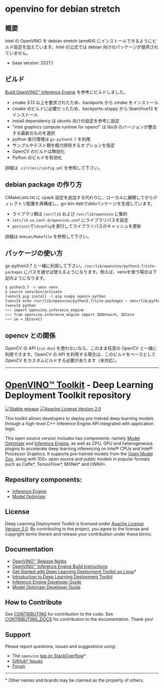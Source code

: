 # openvino for debian stretch

## 概要

Intel の OpenVINO を debian stretch (amd64) にインストールできるようにビルド設定を加えています。Intel の公式では debian 向けのパッケージが提供されていません。

- base version: 2021.1

## ビルド

[Build OpenVINO™ Inference Engine](https://github.com/openvinotoolkit/openvino/blob/2021.1/build-instruction.md) を参考にビルドしました。

- cmake 3.13 以上を要求されたため、backports から cmake をインストール
- cmake のビルドに必要だったため、backports-sloppy から libarchive13 をインストール
- install dependency は ubuntu 向けの設定を参考に設定
- "intel graphics compute runtime for opencl" は libc6 のバージョンが整合する最新のものを選択
- python 実行環境は `gx-python3.7` を利用
- サンプルやテスト類を極力排除するオプションを指定
- OpenCV のビルドは無効化
- Python のビルドを有効化

詳細は `.circleci/config.yml` を参照して下さい。

## debian package の作り方

CMakeLists.txt  に cpack 設定を追加する代わりに、ローカルに展開してからディレクトリ配置を再構成し、go-bin-debでdebパッケージを生成しています。

- ライブラリ類は `/usr/lib` および `/usr/lib/openvino` に集約
- `/etc/ld.so.conf.d/openvino.conf` にライブラリパスを設定
- `postinst`で`ldconfig`を実行してライブラリパスのキャッシュを更新

詳細は `debian/Makefile` を参照して下さい。

## パッケージの使い方

gx-python3.7 と一緒に利用して下さい。`/usr/lib/openvino/python3.7/site-packages` にパスを通せば使えるようになります。例えば、venvを使う場合は下記のようになります。

```bash
$ python3.7 -m venv venv
$ source venv/bin/activate
(venv)$ pip install -U pip numpy opencv-python
(venv)$ echo /usr/lib/openvino/python3.7/site-packages > venv/lib/python3.7/site-packages/openvino.pth
(venv)$ python
>>> import openvino.inference_engine
>>> from openvino.inference_engine import IENetwork, IECore
>>> ie = IECore()
```

## opencv との関係

OpenCV の API (`cv2.dnn`) を使わないなら、このまま任意の OpenCV と一緒に利用できます。OpenCV の API を利用する場合は、このビルドをベースとして OpenCV をカスタムビルドする必要があります（未対応）。


---

# [OpenVINO™ Toolkit](https://01.org/openvinotoolkit) - Deep Learning Deployment Toolkit repository
[![Stable release](https://img.shields.io/badge/version-2021.1-green.svg)](https://github.com/openvinotoolkit/openvino/releases/tag/2021.1)
[![Apache License Version 2.0](https://img.shields.io/badge/license-Apache_2.0-green.svg)](LICENSE)

This toolkit allows developers to deploy pre-trained deep learning models
through a high-level C++ Inference Engine API integrated with application logic.

This open source version includes two components: namely [Model Optimizer] and
[Inference Engine], as well as CPU, GPU and heterogeneous plugins to accelerate
deep learning inferencing on Intel® CPUs and Intel® Processor Graphics.
It supports pre-trained models from the [Open Model Zoo], along with 100+ open
source and public models in popular formats such as Caffe\*, TensorFlow\*,
MXNet\* and ONNX\*.

## Repository components:
* [Inference Engine]
* [Model Optimizer]

## License
Deep Learning Deployment Toolkit is licensed under [Apache License Version 2.0](LICENSE).
By contributing to the project, you agree to the license and copyright terms therein
and release your contribution under these terms.

## Documentation
* [OpenVINO™ Release Notes](https://software.intel.com/en-us/articles/OpenVINO-RelNotes)
* [OpenVINO™ Inference Engine Build Instructions](build-instruction.md)
* [Get Started with Deep Learning Deployment Toolkit on Linux](get-started-linux.md)\*
* [Introduction to Deep Learning Deployment Toolkit](https://docs.openvinotoolkit.org/latest/_docs_IE_DG_Introduction.html)
* [Inference Engine Developer Guide](https://docs.openvinotoolkit.org/latest/_docs_IE_DG_Deep_Learning_Inference_Engine_DevGuide.html)
* [Model Optimizer Developer Guide](https://docs.openvinotoolkit.org/latest/_docs_MO_DG_Deep_Learning_Model_Optimizer_DevGuide.html)

## How to Contribute
See [CONTRIBUTING](./CONTRIBUTING.md) for contribution to the code.
See [CONTRIBUTING_DOCS](./CONTRIBUTING_DOCS.md) for contribution to the documentation.
Thank you!

## Support
Please report questions, issues and suggestions using:

* The `openvino` [tag on StackOverflow]\*
* [GitHub* Issues](https://github.com/openvinotoolkit/openvino/issues)
* [Forum](https://software.intel.com/en-us/forums/computer-vision)

---
\* Other names and brands may be claimed as the property of others.

[Open Model Zoo]:https://github.com/opencv/open_model_zoo
[Inference Engine]:https://software.intel.com/en-us/articles/OpenVINO-InferEngine
[Model Optimizer]:https://software.intel.com/en-us/articles/OpenVINO-ModelOptimizer
[tag on StackOverflow]:https://stackoverflow.com/search?q=%23openvino
